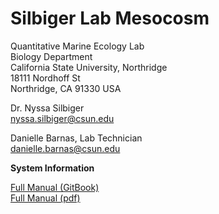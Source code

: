 # Silbiger Lab Mesocosm

Quantitative Marine Ecology Lab  
Biology Department  
California State University, Northridge  
18111 Nordhoff St  
Northridge, CA 91330 USA


Dr. Nyssa Silbiger  
nyssa.silbiger@csun.edu  


Danielle Barnas, Lab Technician  
danielle.barnas@csun.edu


**System Information**  

[Full Manual (GitBook)](https://silbigerlab.gitbook.io/mesocosm-user-manual/)  
[Full Manual (pdf)](docs/Mesocosm_Manual.pdf)  
